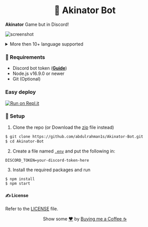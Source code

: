 <h1 align="center">🧞 Akinator Bot</h1>

**Akinator** Game but in Discord!

![screenshot](https://i.ibb.co/q7bHS7k/image.png)

<details>
<summary>More then 10+ language supported</summary>

![screenshot](https://i.ibb.co/hYWWnkc/image.png)
</details>

### 📌 Requirements

- Discord bot token ([**Guide**](https://discordjs.guide/preparations/setting-up-a-bot-application.html#creating-your-bot))
- Node.js v16.9.0 or newer
- Git (Optional)

### Easy deploy

[![Run on Repl.it](https://replit.com/badge/github/abdulrahman1s/Akinator-Bot)](https://repl.it/github/abdulrahman1s/Akinator-Bot)

### 🚀 Setup

1. Clone the repo (or Download the [zip](https://github.com/abdulrahman1s/Akinator-Bot/archive/refs/heads/master.zip) file instead)
```bash
$ git clone https://github.com/abdulrahman1s/Akinator-Bot.git
$ cd Akinator-Bot
```

2. Create a file named [`.env`](.env.example) and put the following in:
```
DISCORD_TOKEN=your-discord-token-here
```

3. Install the required packages and run

```bash
$ npm install
$ npm start
```

#### ✍️ License
Refer to the [LICENSE](LICENSE) file.

<!-- START template/donate.md -->
<div align="center">
    Show some <a href="https://quran.com/en/saba/39">❤️</a> by <a href="https://ko-fi.com/abdelrahman">Buying me a Coffee ☕</a>
</div>

<!-- END template/donate.md -->
